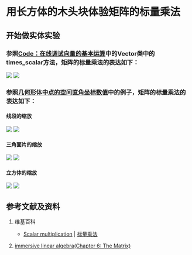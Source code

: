 # 用长方体的木头块体验矩阵的标量乘法

## 开始做实体实验

### 参照[**Code：在线调试向量的基本运算**](https://gitee.com/quanbinn/Learn-Mathematical-Olympiad-The-Interactive-Way/blob/master/chapters/%E7%BA%BF%E6%80%A7%E4%BB%A3%E6%95%B0/%E5%90%91%E9%87%8F/Code%EF%BC%9A%E5%9C%A8%E7%BA%BF%E8%B0%83%E8%AF%95%E5%90%91%E9%87%8F%E7%9A%84%E5%9F%BA%E6%9C%AC%E8%BF%90%E7%AE%97.md)中的Vector类中的times_scalar方法，矩阵的标量乘法的表达如下：

![](/images/线性代数/矩阵/用长方体的木头块体验矩阵的标量乘法/1a1.jpg)
![](/images/线性代数/矩阵/用长方体的木头块体验矩阵的标量乘法/1a2.jpg)

### 参照[几何形体中点的空间直角坐标数值](https://gitee.com/quanbinn/learn-PEIM-the-experimental-way#几何形体中点的空间直角坐标数值)中的例子，矩阵的标量乘法的表达如下：

#### 线段的缩放
![](/images/线性代数/矩阵/用长方体的木头块体验矩阵的标量乘法/2a1.jpg)
![](/images/线性代数/矩阵/用长方体的木头块体验矩阵的标量乘法/2a2.jpg)

#### 三角面片的缩放
![](/images/线性代数/矩阵/用长方体的木头块体验矩阵的标量乘法/3a1.jpg)
![](/images/线性代数/矩阵/用长方体的木头块体验矩阵的标量乘法/3a2.jpg)

#### 立方体的缩放
![](/images/线性代数/矩阵/用长方体的木头块体验矩阵的标量乘法/4a1.jpg)
![](/images/线性代数/矩阵/用长方体的木头块体验矩阵的标量乘法/4a2.jpg)

## 参考文献及资料

1. 维基百科
	- [Scalar multiplication](https://en.wikipedia.org/wiki/Scalar_multiplication) | [标量乘法](https://zh.wikipedia.org/wiki/%E6%A0%87%E9%87%8F%E4%B9%98%E6%B3%95) 

2. [immersive linear algebra(Chapter 6: The Matrix)](http://immersivemath.com/ila/ch06_matrices/ch06.html)
